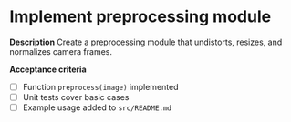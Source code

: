 # Implement preprocessing module

**Description**
Create a preprocessing module that undistorts, resizes, and normalizes camera frames.

**Acceptance criteria**
- [ ] Function `preprocess(image)` implemented
- [ ] Unit tests cover basic cases
- [ ] Example usage added to `src/README.md`
